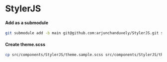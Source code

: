 # StylerJS

#### Add as a submodule

````bash
git submodule add -b main git@github.com:arjunchanduvely/StylerJS.git src/components/StylerJS
````

#### Create theme.scss
```bash
cp src/components/StylerJS/theme.sample.scss src/components/StylerJS/theme.scss
```
